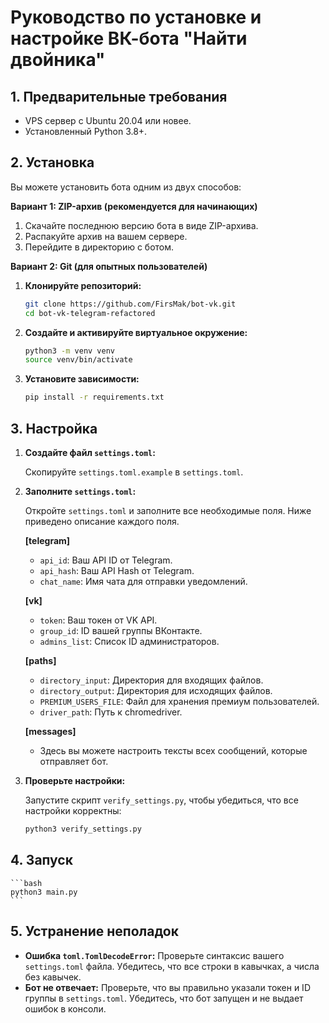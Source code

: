 # Руководство по установке и настройке ВК-бота "Найти двойника"

## 1. Предварительные требования

- VPS сервер с Ubuntu 20.04 или новее.
- Установленный Python 3.8+.

## 2. Установка

Вы можете установить бота одним из двух способов:

**Вариант 1: ZIP-архив (рекомендуется для начинающих)**

1.  Скачайте последнюю версию бота в виде ZIP-архива.
2.  Распакуйте архив на вашем сервере.
3.  Перейдите в директорию с ботом.

**Вариант 2: Git (для опытных пользователей)**

1.  **Клонируйте репозиторий:**

    ```bash
    git clone https://github.com/FirsMak/bot-vk.git
    cd bot-vk-telegram-refactored
    ```

2.  **Создайте и активируйте виртуальное окружение:**

    ```bash
    python3 -m venv venv
    source venv/bin/activate
    ```

3.  **Установите зависимости:**

    ```bash
    pip install -r requirements.txt
    ```

## 3. Настройка

1.  **Создайте файл `settings.toml`:**

    Скопируйте `settings.toml.example` в `settings.toml`.

2.  **Заполните `settings.toml`:**

    Откройте `settings.toml` и заполните все необходимые поля. Ниже приведено описание каждого поля.

    **[telegram]**

    *   `api_id`: Ваш API ID от Telegram.
    *   `api_hash`: Ваш API Hash от Telegram.
    *   `chat_name`: Имя чата для отправки уведомлений.

    **[vk]**

    *   `token`: Ваш токен от VK API.
    *   `group_id`: ID вашей группы ВКонтакте.
    *   `admins_list`: Список ID администраторов.

    **[paths]**

    *   `directory_input`: Директория для входящих файлов.
    *   `directory_output`: Директория для исходящих файлов.
    *   `PREMIUM_USERS_FILE`: Файл для хранения премиум пользователей.
    *   `driver_path`: Путь к chromedriver.

    **[messages]**

    *   Здесь вы можете настроить тексты всех сообщений, которые отправляет бот.

3.  **Проверьте настройки:**

    Запустите скрипт `verify_settings.py`, чтобы убедиться, что все настройки корректны:

    ```bash
    python3 verify_settings.py
    ```

## 4. Запуск

    ```bash
    python3 main.py
    ```

## 5. Устранение неполадок

*   **Ошибка `toml.TomlDecodeError`:** Проверьте синтаксис вашего `settings.toml` файла. Убедитесь, что все строки в кавычках, а числа без кавычек.
*   **Бот не отвечает:** Проверьте, что вы правильно указали токен и ID группы в `settings.toml`. Убедитесь, что бот запущен и не выдает ошибок в консоли.
